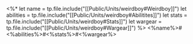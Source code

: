 <%*
  let name = tp.file.include("[[Public/Units/weirdboy#Weirdboy]]")
  let abilities = tp.file.include("[[Public/Units/weirdboy#Abilitites]]")
  let stats = tp.file.include("[[Public/Units/weirdboy#Stats]]")
  let wargear = tp.file.include("[[Public/Units/weirdboy#Wargear]]")
%>
<%name%>#<%abilities%>#<%stats%>#<%wargear%>